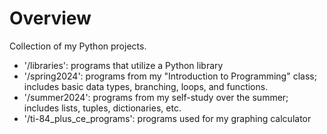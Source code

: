 # Overview

Collection of my Python projects.

- '/libraries': programs that utilize a Python library
- '/spring2024': programs from my "Introduction to Programming" class; includes basic data types, branching, loops, and functions. 
- '/summer2024': programs from my self-study over the summer; includes lists, tuples, dictionaries, etc. 
- '/ti-84_plus_ce_programs': programs used for my graphing calculator